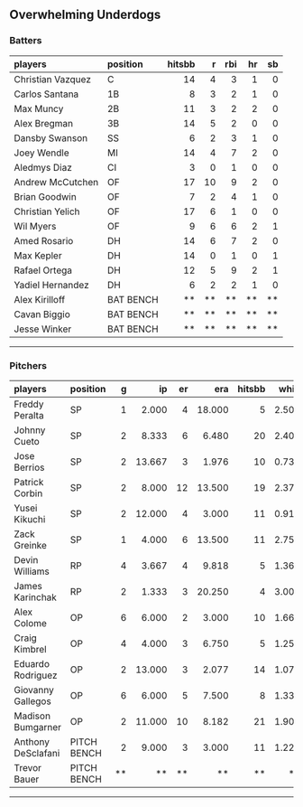 ## Overwhelming Underdogs

### Batters

 
|players           |position  | hitsbb|  r| rbi| hr| sb| 
|:-----------------|:---------|------:|--:|---:|--:|--:| 
|Christian Vazquez |C         |     14|  4|   3|  1|  0| 
|Carlos Santana    |1B        |      8|  3|   2|  1|  0| 
|Max Muncy         |2B        |     11|  3|   2|  2|  0| 
|Alex Bregman      |3B        |     14|  5|   2|  0|  0| 
|Dansby Swanson    |SS        |      6|  2|   3|  1|  0| 
|Joey Wendle       |MI        |     14|  4|   7|  2|  0| 
|Aledmys Diaz      |CI        |      3|  0|   1|  0|  0| 
|Andrew McCutchen  |OF        |     17| 10|   9|  2|  0| 
|Brian Goodwin     |OF        |      7|  2|   4|  1|  0| 
|Christian Yelich  |OF        |     17|  6|   1|  0|  0| 
|Wil Myers         |OF        |      9|  6|   6|  2|  1| 
|Amed Rosario      |DH        |     14|  6|   7|  2|  0| 
|Max Kepler        |DH        |     14|  0|   1|  0|  1| 
|Rafael Ortega     |DH        |     12|  5|   9|  2|  1| 
|Yadiel Hernandez  |DH        |      6|  2|   2|  1|  0| 
|Alex Kirilloff    |BAT BENCH |     **| **|  **| **| **| 
|Cavan Biggio      |BAT BENCH |     **| **|  **| **| **| 
|Jesse Winker      |BAT BENCH |     **| **|  **| **| **| 


* * *

### Pitchers

 
|players            |position    |  g|     ip| er|    era| hitsbb|  whip| so|  w| sv| 
|:------------------|:-----------|--:|------:|--:|------:|------:|-----:|--:|--:|--:| 
|Freddy Peralta     |SP          |  1|  2.000|  4| 18.000|      5| 2.500|  4|  0|  0| 
|Johnny Cueto       |SP          |  2|  8.333|  6|  6.480|     20| 2.400|  3|  0|  0| 
|Jose Berrios       |SP          |  2| 13.667|  3|  1.976|     10| 0.732| 18|  2|  0| 
|Patrick Corbin     |SP          |  2|  8.000| 12| 13.500|     19| 2.375|  7|  0|  0| 
|Yusei Kikuchi      |SP          |  2| 12.000|  4|  3.000|     11| 0.917|  7|  0|  0| 
|Zack Greinke       |SP          |  1|  4.000|  6| 13.500|     11| 2.750|  1|  0|  0| 
|Devin Williams     |RP          |  4|  3.667|  4|  9.818|      5| 1.364|  6|  0|  0| 
|James Karinchak    |RP          |  2|  1.333|  3| 20.250|      4| 3.000|  2|  0|  0| 
|Alex Colome        |OP          |  6|  6.000|  2|  3.000|     10| 1.667|  4|  1|  4| 
|Craig Kimbrel      |OP          |  4|  4.000|  3|  6.750|      5| 1.250|  7|  1|  1| 
|Eduardo Rodriguez  |OP          |  2| 13.000|  3|  2.077|     14| 1.077|  8|  2|  0| 
|Giovanny Gallegos  |OP          |  6|  6.000|  5|  7.500|      8| 1.333|  6|  0|  2| 
|Madison Bumgarner  |OP          |  2| 11.000| 10|  8.182|     21| 1.909|  8|  0|  0| 
|Anthony DeSclafani |PITCH BENCH |  2|  9.000|  3|  3.000|     11| 1.222|  9|  0|  0| 
|Trevor Bauer       |PITCH BENCH | **|     **| **|     **|     **|    **| **| **| **| 


* * *


